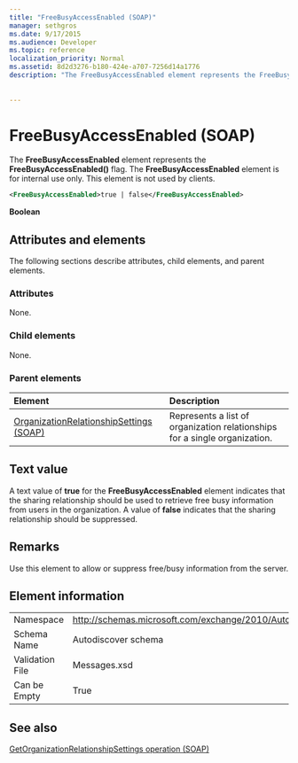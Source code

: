 ```yaml
---
title: "FreeBusyAccessEnabled (SOAP)"
manager: sethgros
ms.date: 9/17/2015
ms.audience: Developer
ms.topic: reference
localization_priority: Normal
ms.assetid: 8d2d3276-b180-424e-a707-7256d14a1776
description: "The FreeBusyAccessEnabled element represents the FreeBusyAccessEnabled() flag. The FreeBusyAccessEnabled element is for internal use only. This element is not used by clients."
 
 
---
```


# FreeBusyAccessEnabled (SOAP)

The **FreeBusyAccessEnabled** element represents the **FreeBusyAccessEnabled()** flag. The **FreeBusyAccessEnabled** element is for internal use only. This element is not used by clients. 
  
```XML
<FreeBusyAccessEnabled>true | false</FreeBusyAccessEnabled>
```

 **Boolean**
## Attributes and elements

The following sections describe attributes, child elements, and parent elements.
  
### Attributes

None.
  
### Child elements

None.
  
### Parent elements

|**Element**|**Description**|
|:-----|:-----|
|[OrganizationRelationshipSettings (SOAP)](organizationrelationshipsettings-soap.md) <br/> |Represents a list of organization relationships for a single organization.  <br/> |
   
## Text value

A text value of **true** for the **FreeBusyAccessEnabled** element indicates that the sharing relationship should be used to retrieve free busy information from users in the organization. A value of **false** indicates that the sharing relationship should be suppressed. 
  
## Remarks

Use this element to allow or suppress free/busy information from the server. 
  
## Element information

|||
|:-----|:-----|
|Namespace  <br/> |http://schemas.microsoft.com/exchange/2010/Autodiscover  <br/> |
|Schema Name  <br/> |Autodiscover schema  <br/> |
|Validation File  <br/> |Messages.xsd  <br/> |
|Can be Empty  <br/> |True  <br/> |
   
## See also



[GetOrganizationRelationshipSettings operation (SOAP)](getorganizationrelationshipsettings-operation-soap.md)

